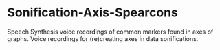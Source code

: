 # Sonification-Axis-Spearcons
Speech Synthesis voice recordings of common markers found in axes of graphs. Voice recordings for (re)creating axes in data sonifications.
